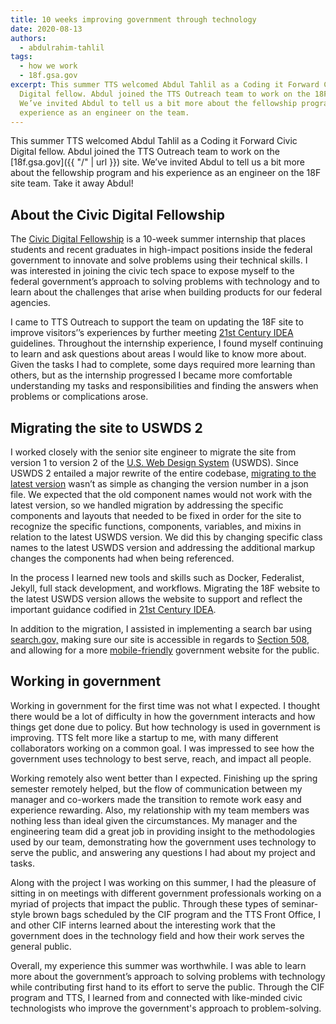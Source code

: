 ```yaml
---
title: 10 weeks improving government through technology
date: 2020-08-13
authors:
  - abdulrahim-tahlil
tags:
  - how we work
  - 18f.gsa.gov
excerpt: This summer TTS welcomed Abdul Tahlil as a Coding it Forward Civic
  Digital fellow. Abdul joined the TTS Outreach team to work on the 18F site.
  We’ve invited Abdul to tell us a bit more about the fellowship program and his
  experience as an engineer on the team.
---
```

This summer TTS welcomed Abdul Tahlil as a Coding it Forward Civic Digital fellow. Abdul joined the TTS Outreach team to work on the [18f.gsa.gov]({{ "/" | url }}) site. We’ve invited Abdul to tell us a bit more about the fellowship program and his experience as an engineer on the 18F site team. Take it away Abdul!

## About the Civic Digital Fellowship

The [Civic Digital Fellowship](https://www.codingitforward.com/fellowship) is a 10-week summer internship that places students and recent graduates in high-impact positions inside the federal government to innovate and solve problems using their technical skills. I was interested in joining the civic tech space to expose myself to the federal government’s approach to solving problems with technology and to learn about the challenges that arise when building products for our federal agencies.

I came to TTS Outreach to support the team on updating the 18F site to improve visitors’’s experiences by further meeting [21st Century IDEA](https://digital.gov/resources/21st-century-integrated-digital-experience-act/) guidelines. Throughout the internship experience, I found myself continuing to learn and ask questions about areas I would like to know more about. Given the tasks I had to complete, some days required more learning than others, but as the internship progressed I became more comfortable understanding my tasks and responsibilities and finding the answers when problems or complications arose.

## Migrating the site to USWDS 2

I worked closely with the senior site engineer to migrate the site from version 1 to version 2 of the [U.S. Web Design System](https://designsystem.digital.gov/) (USWDS). Since USWDS 2 entailed a major rewrite of the entire codebase, [migrating to the latest version](https://designsystem.digital.gov/documentation/migration/) wasn’t as simple as changing the version number in a json file. We expected that the old component names would not work with the latest version, so we handled migration by addressing the specific components and layouts that needed to be fixed in order for the site to recognize the specific functions, components, variables, and mixins in relation to the latest USWDS version. We did this by changing specific class names to the latest USWDS version and addressing the additional markup changes the components had when being referenced.

In the process I learned new tools and skills such as Docker, Federalist, Jekyll, full stack development, and workflows. Migrating the 18F website to the latest USWDS version allows the website to support and reflect the important guidance codified in [21st Century IDEA](https://digital.gov/resources/21st-century-integrated-digital-experience-act/).

In addition to the migration, I assisted in implementing a search bar using [search.gov,](https://search.gov/) making sure our site is accessible in regards to [Section 508](https://www.section508.gov/), and allowing for a more [mobile-friendly](https://digital.gov/guides/mobile-principles/) government website for the public.

## Working in government

Working in government for the first time was not what I expected. I thought there would be a lot of difficulty in how the government interacts and how things get done due to policy. But how technology is used in government is improving. TTS felt more like a startup to me, with many different collaborators working on a common goal. I was impressed to see how the government uses technology to best serve, reach, and impact all people.

Working remotely also went better than I expected. Finishing up the spring semester remotely helped, but the flow of communication between my manager and co-workers made the transition to remote work easy and experience rewarding. Also, my relationship with my team members was nothing less than ideal given the circumstances. My manager and the engineering team did a great job in providing insight to the methodologies used by our team, demonstrating how the government uses technology to serve the public, and answering any questions I had about my project and tasks.

Along with the project I was working on this summer, I had the pleasure of sitting in on meetings with different government professionals working on a myriad of projects that impact the public. Through these types of seminar-style brown bags scheduled by the CIF program and the TTS Front Office, I and other CIF interns learned about the interesting work that the government does in the technology field and how their work serves the general public.

Overall, my experience this summer was worthwhile. I was able to learn more about the government’s approach to solving problems with technology while contributing first hand to its effort to serve the public. Through the CIF program and TTS, I learned from and connected with like-minded civic technologists who improve the government's approach to problem-solving.
